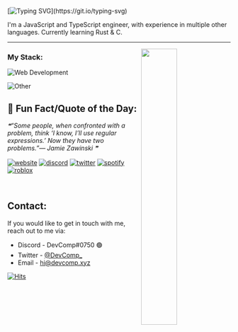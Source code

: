 <!-- ![devcomp banner gh](https://user-images.githubusercontent.com/74418041/156032052-7db9efa0-1e4e-4335-8cda-8a3deda78771.png) -->
[![Typing SVG](https://readme-typing-svg.herokuapp.com?size=30&color=9069F7&lines=%F0%9F%91%8B+Hiya+I'm+DevComp!)](https://git.io/typing-svg)

I'm a JavaScript and TypeScript engineer, with experience in multiple other languages. Currently learning Rust & C.


---
<a href="https://discord.com/users/893762371770802227">
  <img width="40%" src="https://lanyard-profile-readme.vercel.app/api/893762371770802227?hideTimestamp=true&idleMessage=Idle%20%20at%20the%20moment..." align="right" />
</a>


### My Stack:
![Web Development](https://skillicons.dev/icons?i=html,css,js,ts,prisma,mysql,nextjs,vercel&perline=10)

![Other](https://skillicons.dev/icons?i=git,ruby,go,docker,lua,py,linux,vscode&perline=10)
<br>

## 🧠 Fun Fact/Quote of the Day:

<!--STARTS_HERE_QUOTE_README-->
<i>❝“Some people, when confronted with a problem, think ‘I know, I’ll use regular expressions.’  Now they have two problems.”— Jamie Zawinski   ❞</i>
<!--ENDS_HERE_QUOTE_README-->

<a href="https://devcomp.xyz" target="_blank"><img alt="website" align="center" src="https://img.shields.io/badge/-Website-0D1117?style=flat-square&logo=googlechrome&logoColor=white"></a>
<a href="https://devcomp.xyz/discord" target="_blank"><img alt="discord" align="center" src="https://img.shields.io/badge/-Discord-0D1117?style=flat-square&logo=discord&logoColor=dark-blue"></a>
<a href="https://twitter.com/DevComp_" target="_blank"><img alt="twitter" align="center" src="https://img.shields.io/badge/-Twitter-0D1117?style=flat-square&logo=twitter&logoColor=dark-blue"></a>
<a href="https://spotify.devcomp.xyz/" target="_blank"><img alt="spotify" align="center" src="https://img.shields.io/badge/-Spotify-0D1117?style=flat-square&logo=spotify&logoColor=dark-green"></a>
<a href="https://www.roblox.com/users/1226830396/profile/" target="_blank"><img alt="roblox" align="center" src="https://img.shields.io/badge/-Roblox-0D1117?style=flat-square&logo=roblox&logoColor=grey"></a>
<!--
<a href="https://www.youtube.com/channel/UCh9KkPjILEebJihTG_4s-Lg/" target="_blank"><img alt="youtube" align="center" src="https://img.shields.io/badge/-YouTube-0D1117?style=flat-square&logo=youtube&logoColor=red"></a>
-->
<br>

## Contact: 
If you would like to get in touch with me, reach out to me via:
- Discord - DevComp#0750 🟢
- Twitter - <a href="https://twitter.com/DevComp_">@DevComp_</a> 
- Email - <a href="mailto:hi@devcomp.xyz">hi@devcomp.xyz</a>



[![Hits](https://hits.link/hits?url=https://github.com/TheAwesomeCoder05&bgLeft=444444&bgRight=800080&label=visits)](https://hits.link)
